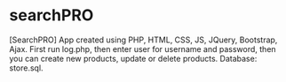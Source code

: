 # searchPRO
[SearchPRO] App created using PHP, HTML, CSS, JS, JQuery, Bootstrap, Ajax. First run log.php, then enter user for username and password, then you can create new products, update or delete products. Database: store.sql.
